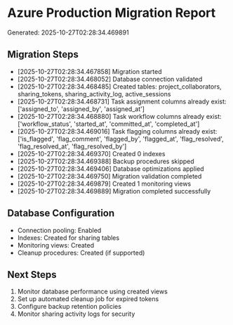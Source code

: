 # Azure Production Migration Report
Generated: 2025-10-27T02:28:34.469891

## Migration Steps

- [2025-10-27T02:28:34.467858] Migration started
- [2025-10-27T02:28:34.468052] Database connection validated
- [2025-10-27T02:28:34.468485] Created tables: project_collaborators, sharing_tokens, sharing_activity_log, active_sessions
- [2025-10-27T02:28:34.468731] Task assignment columns already exist: ['assigned_to', 'assigned_by', 'assigned_at']
- [2025-10-27T02:28:34.468880] Task workflow columns already exist: ['workflow_status', 'started_at', 'committed_at', 'completed_at']
- [2025-10-27T02:28:34.469016] Task flagging columns already exist: ['is_flagged', 'flag_comment', 'flagged_by', 'flagged_at', 'flag_resolved', 'flag_resolved_at', 'flag_resolved_by']
- [2025-10-27T02:28:34.469370] Created 0 indexes
- [2025-10-27T02:28:34.469388] Backup procedures skipped
- [2025-10-27T02:28:34.469406] Database optimizations applied
- [2025-10-27T02:28:34.469750] Migration validation completed
- [2025-10-27T02:28:34.469879] Created 1 monitoring views
- [2025-10-27T02:28:34.469889] Migration completed successfully

## Database Configuration
- Connection pooling: Enabled
- Indexes: Created for sharing tables
- Monitoring views: Created
- Cleanup procedures: Created (if supported)

## Next Steps
1. Monitor database performance using created views
2. Set up automated cleanup job for expired tokens
3. Configure backup retention policies
4. Monitor sharing activity logs for security
